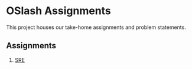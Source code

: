 # OSlash Assignments

This project houses our take-home assignments and problem statements.

## Assignments

1. [SRE](./sre/README.md)
